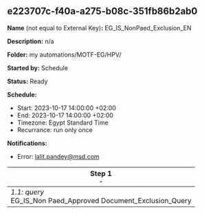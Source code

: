 ## e223707c-f40a-a275-b08c-351fb86b2ab0

**Name** (not equal to External Key)**:** EG_IS_NonPaed_Exclusion_EN

**Description:** n/a

**Folder:** my automations/MOTF-EG/HPV/

**Started by:** Schedule

**Status:** Ready

**Schedule:**

* Start: 2023-10-17 14:00:00 +02:00
* End: 2023-10-17 14:00:00 +02:00
* Timezone: Egypt Standard Time
* Recurrance: run only once

**Notifications:**

* Error: lalit.pandey@msd.com

| Step 1<br>_<small>-</small>_ |
| --- |
| _1.1: query_<br>EG_IS_Non Paed_Approved Document_Exclusion_Query |
